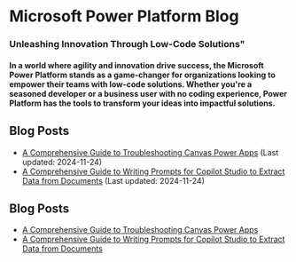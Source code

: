 # Microsoft Power Platform Blog
### Unleashing Innovation Through Low-Code Solutions"
#### In a world where agility and innovation drive success, the Microsoft Power Platform stands as a game-changer for organizations looking to empower their teams with low-code solutions. Whether you're a seasoned developer or a business user with no coding experience, Power Platform has the tools to transform your ideas into impactful solutions.
          
  ## Blog Posts
- [A Comprehensive Guide to Troubleshooting Canvas Power Apps](posts/AComprehensiveGuidetoTroubleshootingCanvasPowerApps.md) (Last updated: 2024-11-24)
- [A Comprehensive Guide to Writing Prompts for Copilot Studio to Extract Data from Documents](posts/PromptingForCopilotStudio.md) (Last updated: 2024-11-24)
## Blog Posts
- [A Comprehensive Guide to Troubleshooting Canvas Power Apps](posts/AComprehensiveGuidetoTroubleshootingCanvasPowerApps.md)
- [A Comprehensive Guide to Writing Prompts for Copilot Studio to Extract Data from Documents](posts/PromptingForCopilotStudio.md)
